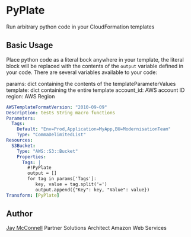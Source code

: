 # PyPlate

Run arbitrary python code in your CloudFormation templates

## Basic Usage

Place python code as a literal bock anywhere in your template, the literal block will be replaced with the contents of
the `output` variable defined in your code. There are several variables available to your code:

params: dict containing the contents of the templateParameterValues
template: dict containing the entire template
account_id: AWS account ID
region: AWS Region

```yaml
AWSTemplateFormatVersion: "2010-09-09"
Description: tests String macro functions
Parameters:
  Tags:
    Default: "Env=Prod,Application=MyApp,BU=ModernisationTeam"
    Type: "CommaDelimitedList"
Resources:
  S3Bucket:
    Type: "AWS::S3::Bucket"
    Properties:
      Tags: |
        #!PyPlate
        output = []
        for tag in params['Tags']:
           key, value = tag.split('=')
           output.append({"Key": key, "Value": value})
Transform: [PyPlate]
```

## Author

[Jay McConnell](https://github.com/jaymccon)
Partner Solutions Architect
Amazon Web Services
